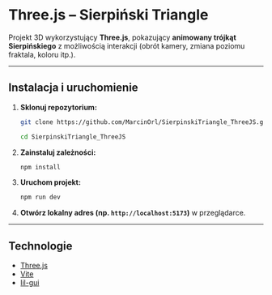 # Three.js – Sierpiński Triangle

Projekt 3D wykorzystujący **Three.js**, pokazujący **animowany trójkąt Sierpińskiego** z możliwością interakcji (obrót kamery, zmiana poziomu fraktala, koloru itp.).

---

## Instalacja i uruchomienie

1. **Sklonuj repozytorium:**

   ```bash
   git clone https://github.com/MarcinOrl/SierpinskiTriangle_ThreeJS.git

   cd SierpinskiTriangle_ThreeJS
   ```

2. **Zainstaluj zależności:**

   ```bash
   npm install
   ```

3. **Uruchom projekt:**

   ```bash
   npm run dev
   ```

4. **Otwórz lokalny adres (np. `http://localhost:5173`)** w przeglądarce.


---

## Technologie

* [Three.js](https://threejs.org/)
* [Vite](https://vitejs.dev/)
* [lil-gui](https://lil-gui.georgealways.com/)